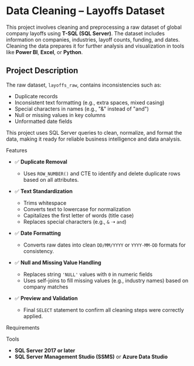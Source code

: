 # Data Cleaning – Layoffs Dataset

This project involves cleaning and preprocessing a raw dataset of global company layoffs using **T-SQL (SQL Server)**. The dataset includes information on companies, industries, layoff counts, funding, and dates. Cleaning the data prepares it for further analysis and visualization in tools like **Power BI**, **Excel**, or **Python**.


##  Project Description

The raw dataset, `layoffs_raw`, contains inconsistencies such as:
- Duplicate records
- Inconsistent text formatting (e.g., extra spaces, mixed casing)
- Special characters in names (e.g., "&" instead of "and")
- Null or missing values in key columns
- Unformatted date fields

This project uses SQL Server queries to clean, normalize, and format the data, making it ready for reliable business intelligence and data analysis.



 Features

- ✅ **Duplicate Removal**
  - Uses `ROW_NUMBER()` and CTE to identify and delete duplicate rows based on all attributes.

- ✅ **Text Standardization**
  - Trims whitespace
  - Converts text to lowercase for normalization
  - Capitalizes the first letter of words (title case)
  - Replaces special characters (e.g., `&` ➝ `and`)

- ✅ **Date Formatting**
  - Converts raw dates into clean `DD/MM/YYYY` or `YYYY-MM-DD` formats for consistency.

- ✅ **Null and Missing Value Handling**
  - Replaces string `'NULL'` values with `0` in numeric fields
  - Uses self-joins to fill missing values (e.g., industry names) based on company matches

- ✅ **Preview and Validation**
  - Final `SELECT` statement to confirm all cleaning steps were correctly applied.




Requirements

 Tools
- **SQL Server 2017 or later**
- **SQL Server Management Studio (SSMS)** or **Azure Data Studio**



